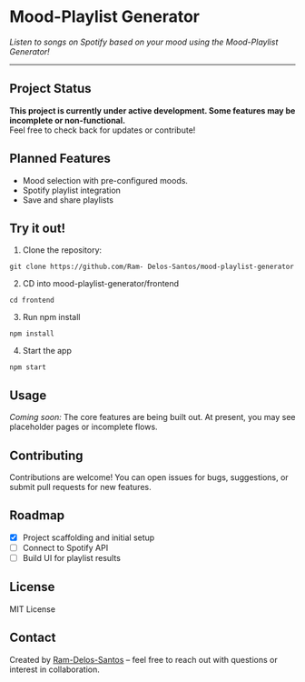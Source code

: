 # Mood-Playlist Generator

*Listen to songs on Spotify based on your mood using the Mood-Playlist Generator!*

---

## Project Status

**This project is currently under active development. Some features may be incomplete or non-functional.**  
Feel free to check back for updates or contribute!

## Planned Features

- Mood selection with pre-configured moods.
- Spotify playlist integration
- Save and share playlists

## Try it out!

1. Clone the repository:

```
git clone https://github.com/Ram- Delos-Santos/mood-playlist-generator
```

2. CD into mood-playlist-generator/frontend
```
cd frontend
```

3. Run npm install
```
npm install
```

4. Start the app
```
npm start
```

## Usage

*Coming soon:* The core features are being built out. At present, you may see placeholder pages or incomplete flows.

## Contributing

Contributions are welcome! You can open issues for bugs, suggestions, or submit pull requests for new features.

## Roadmap

- [x] Project scaffolding and initial setup
- [ ] Connect to Spotify API
- [ ] Build UI for playlist results

## License

MIT License

## Contact

Created by [Ram-Delos-Santos](https://github.com/Ram-Delos-Santos) – feel free to reach out with questions or interest in collaboration.
